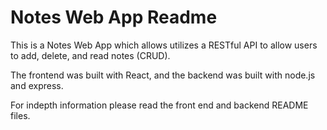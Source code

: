 # Notes Web App Readme

This is a Notes Web App which allows utilizes a RESTful API to allow users to add, delete, and read notes (CRUD).

The frontend was built with React, and the backend was built with node.js and express.

For indepth information please read the front end and backend README files.
